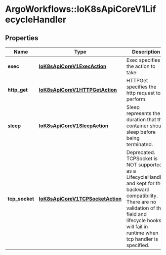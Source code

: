 # ArgoWorkflows::IoK8sApiCoreV1LifecycleHandler

## Properties
Name | Type | Description | Notes
------------ | ------------- | ------------- | -------------
**exec** | [**IoK8sApiCoreV1ExecAction**](IoK8sApiCoreV1ExecAction.md) | Exec specifies the action to take. | [optional] 
**http_get** | [**IoK8sApiCoreV1HTTPGetAction**](IoK8sApiCoreV1HTTPGetAction.md) | HTTPGet specifies the http request to perform. | [optional] 
**sleep** | [**IoK8sApiCoreV1SleepAction**](IoK8sApiCoreV1SleepAction.md) | Sleep represents the duration that the container should sleep before being terminated. | [optional] 
**tcp_socket** | [**IoK8sApiCoreV1TCPSocketAction**](IoK8sApiCoreV1TCPSocketAction.md) | Deprecated. TCPSocket is NOT supported as a LifecycleHandler and kept for the backward compatibility. There are no validation of this field and lifecycle hooks will fail in runtime when tcp handler is specified. | [optional] 



